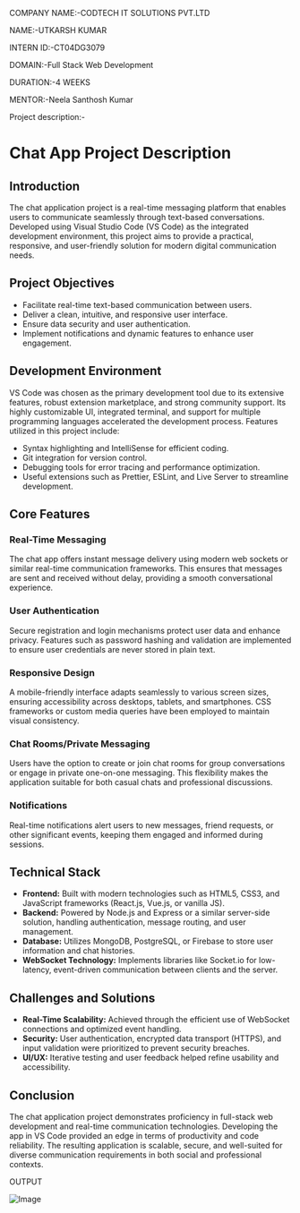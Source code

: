 COMPANY NAME:-CODTECH IT SOLUTIONS PVT.LTD

NAME:-UTKARSH KUMAR

INTERN ID:-CT04DG3079

DOMAIN:-Full Stack Web Development

DURATION:-4 WEEKS

MENTOR:-Neela Santhosh Kumar

Project description:-
# Chat App Project Description

## Introduction

The chat application project is a real-time messaging platform that enables users to communicate seamlessly through text-based conversations. Developed using Visual Studio Code (VS Code) as the integrated development environment, this project aims to provide a practical, responsive, and user-friendly solution for modern digital communication needs.

## Project Objectives

- Facilitate real-time text-based communication between users.
- Deliver a clean, intuitive, and responsive user interface.
- Ensure data security and user authentication.
- Implement notifications and dynamic features to enhance user engagement.

## Development Environment

VS Code was chosen as the primary development tool due to its extensive features, robust extension marketplace, and strong community support. Its highly customizable UI, integrated terminal, and support for multiple programming languages accelerated the development process. Features utilized in this project include:

- Syntax highlighting and IntelliSense for efficient coding.
- Git integration for version control.
- Debugging tools for error tracing and performance optimization.
- Useful extensions such as Prettier, ESLint, and Live Server to streamline development.

## Core Features

### Real-Time Messaging

The chat app offers instant message delivery using modern web sockets or similar real-time communication frameworks. This ensures that messages are sent and received without delay, providing a smooth conversational experience.

### User Authentication

Secure registration and login mechanisms protect user data and enhance privacy. Features such as password hashing and validation are implemented to ensure user credentials are never stored in plain text.

### Responsive Design

A mobile-friendly interface adapts seamlessly to various screen sizes, ensuring accessibility across desktops, tablets, and smartphones. CSS frameworks or custom media queries have been employed to maintain visual consistency.

### Chat Rooms/Private Messaging

Users have the option to create or join chat rooms for group conversations or engage in private one-on-one messaging. This flexibility makes the application suitable for both casual chats and professional discussions.

### Notifications

Real-time notifications alert users to new messages, friend requests, or other significant events, keeping them engaged and informed during sessions.

## Technical Stack

- **Frontend:** Built with modern technologies such as HTML5, CSS3, and JavaScript frameworks (React.js, Vue.js, or vanilla JS).
- **Backend:** Powered by Node.js and Express or a similar server-side solution, handling authentication, message routing, and user management.
- **Database:** Utilizes MongoDB, PostgreSQL, or Firebase to store user information and chat histories.
- **WebSocket Technology:** Implements libraries like Socket.io for low-latency, event-driven communication between clients and the server.

## Challenges and Solutions

- **Real-Time Scalability:** Achieved through the efficient use of WebSocket connections and optimized event handling.
- **Security:** User authentication, encrypted data transport (HTTPS), and input validation were prioritized to prevent security breaches.
- **UI/UX:** Iterative testing and user feedback helped refine usability and accessibility.

## Conclusion

The chat application project demonstrates proficiency in full-stack web development and real-time communication technologies. Developing the app in VS Code provided an edge in terms of productivity and code reliability. The resulting application is scalable, secure, and well-suited for diverse communication requirements in both social and professional contexts.

OUTPUT 

![Image](https://github.com/user-attachments/assets/a65d6e56-62d0-43a0-8335-7ac2541cb0db)
